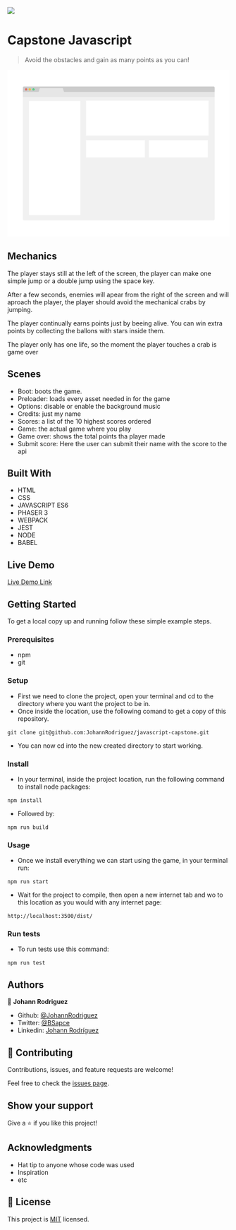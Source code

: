 ![](https://img.shields.io/badge/Microverse-blueviolet)

# Capstone Javascript

> Avoid the obstacles and gain as many points as you can!

![screenshot](./app_screenshot.png)

## Mechanics
The player stays still at the left of the screen, the player can make one simple jump or a double jump using the space key.

After a few seconds, enemies will apear from the right of the screen and will aproach the player, the player should avoid the mechanical crabs by jumping.

The player continually earns points just by beeing alive. You can win extra points by collecting the ballons with stars inside them.

The player only has one life, so the moment the player touches a crab is game over

## Scenes 
- Boot: boots the game.
- Preloader: loads every asset needed in for the game
- Options: disable or enable the background music
- Credits: just my name
- Scores: a list of the 10 highest scores ordered
- Game: the actual game where you play
- Game over: shows the total points tha player made
- Submit score: Here the user can submit their name with the score to the api


## Built With

- HTML
- CSS
- JAVASCRIPT ES6
- PHASER 3
- WEBPACK
- JEST
- NODE
- BABEL

## Live Demo

[Live Demo Link](https://condescending-joliot-8f24ee.netlify.app/)

## Getting Started

To get a local copy up and running follow these simple example steps.

### Prerequisites

- npm
- git

### Setup

- First we need to clone the project, open your terminal and cd to the directory where you want the project to be in.
- Once inside the location, use the following comand to get a copy of this repository.
```
git clone git@github.com:JohannRodriguez/javascript-capstone.git
```
- You can now cd into the new created directory to start working.

### Install

- In your terminal, inside the project location, run the following command to install node packages:
```
npm install
```
- Followed by:
```
npm run build
```

### Usage

- Once we install everything we can start using the game, in your terminal run:
```
npm run start
```
- Wait for the project to compile, then open a new internet tab and wo to this location as you would with any internet page:
```
http://localhost:3500/dist/
```

### Run tests

- To run tests use this command:
```
npm run test
```



## Authors

👤 **Johann Rodriguez**

- Github: [@JohannRodriguez](https://github.com/JohannRodriguez)
- Twitter: [@BSapce](https://https://twitter.com/BSapce)
- Linkedin: [Johann Rodríguez](https://www.linkedin.com/in/johann-alonso-rodriguez-vazquez/)

## 🤝 Contributing

Contributions, issues, and feature requests are welcome!

Feel free to check the [issues page](https://github.com/JohannRodriguez/capstone-javascript/issues/).

## Show your support

Give a ⭐️ if you like this project!

## Acknowledgments

- Hat tip to anyone whose code was used
- Inspiration
- etc

## 📝 License

This project is [MIT](lic.url) licensed.
